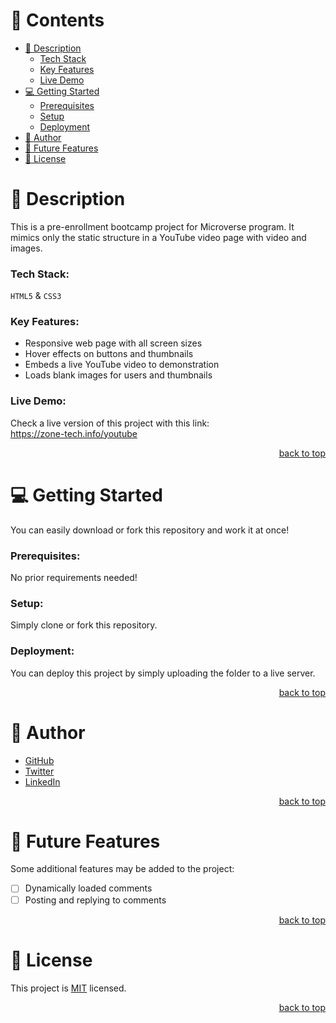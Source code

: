 <a name="readme-top"></a>

<!-- TABLE OF CONTENTS -->

# 📗 Contents

- [📖 Description](#about-project)
  - [Tech Stack](#tech-stack)
  - [Key Features](#key-features)
  - [Live Demo](#live-demo)
- [💻 Getting Started](#getting-started)
  - [Prerequisites](#prerequisites)
  - [Setup](#setup)
  - [Deployment](#deployment)
- [👤 Author](#author)
- [🔭 Future Features](#future-features)
- [📝 License](#license)

<!-- PROJECT DESCRIPTION -->

# 📖 Description <a name="about-project"></a>

This is a pre-enrollment bootcamp project for Microverse program. It mimics only the static structure in a YouTube video page with video and images.

### Tech Stack: <a name="tech-stack"></a>

`HTML5` & `CSS3`

### Key Features: <a name="key-features"></a>

- Responsive web page with all screen sizes
- Hover effects on buttons and thumbnails
- Embeds a live YouTube video to demonstration
- Loads blank images for users and thumbnails

### Live Demo: <a name="live-demo"></a>

Check a live version of this project with this link:<br/>
https://zone-tech.info/youtube

<p align="right"><a href="#readme-top">back to top</a></p>

<!-- GETTING STARTED -->

# 💻 Getting Started <a name="getting-started"></a>

You can easily download or fork this repository and work it at once!

### Prerequisites:

No prior requirements needed!

### Setup:

Simply clone or fork this repository.

### Deployment:

You can deploy this project by simply uploading the folder to a live server.

<p align="right"><a href="#readme-top">back to top</a></p>

<!-- AUTHOR -->

# 👤 Author <a name="author"></a>

- [GitHub](https://github.com/mahammad-mostafa)
- [Twitter](https://twitter.com/mahammad_mostfa)
- [LinkedIn](https://linkedin.com/in/mahammad-mostafa)

<p align="right"><a href="#readme-top">back to top</a></p>

<!-- FUTURE FEATURES -->

# 🔭 Future Features <a name="future-features"></a>

Some additional features may be added to the project:

- [ ] Dynamically loaded comments
- [ ] Posting and replying to comments

<p align="right"><a href="#readme-top">back to top</a></p>

<!-- LICENSE -->

# 📝 License <a name="license"></a>

This project is [MIT](LICENSE.md) licensed.

<p align="right"><a href="#readme-top">back to top</a></p>